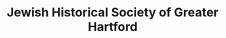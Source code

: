 ---
layout: repo
title: "Jewish Historical Society of Greater Hartford"
id: 6538
permalink: repos/6538/
---